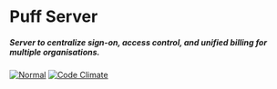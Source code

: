 # Puff Server

##### Server to centralize sign-on, access control, and unified billing for multiple organisations.

[![Normal](https://github.com/eustasy/puff-server/actions/workflows/normal.yml/badge.svg)](https://github.com/eustasy/puff-server/actions/workflows/normal.yml)
[![Code Climate](https://codeclimate.com/github/eustasy/puff-server/badges/gpa.svg)](https://codeclimate.com/github/eustasy/puff-server)
